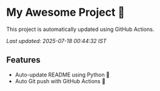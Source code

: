 # My Awesome Project 🚀

This project is automatically updated using GitHub Actions.

_Last updated: 2025-07-18 00:44:32 IST_

## Features
- Auto-update README using Python 🐍
- Auto Git push with GitHub Actions 🤖

